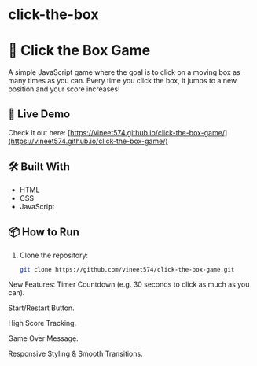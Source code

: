 # click-the-box

# 🎯 Click the Box Game

A simple JavaScript game where the goal is to click on a moving box as many times as you can. Every time you click the box, it jumps to a new position and your score increases!

## 🚀 Live Demo

Check it out here: [https://vineet574.github.io/click-the-box-game/](https://vineet574.github.io/click-the-box-game/)

## 🛠️ Built With

- HTML
- CSS
- JavaScript

## 📦 How to Run

1. Clone the repository:
   ```bash
   git clone https://github.com/vineet574/click-the-box-game.git
New Features:
Timer Countdown (e.g. 30 seconds to click as much as you can).

Start/Restart Button.

High Score Tracking.

Game Over Message.

Responsive Styling & Smooth Transitions.

